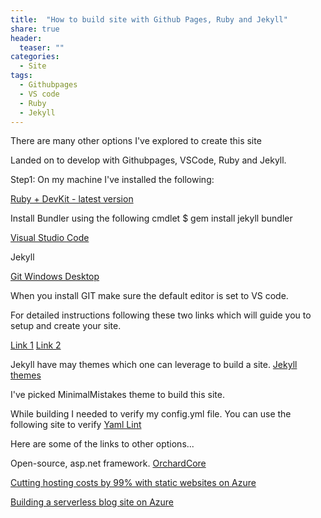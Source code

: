 ```yaml
---
title:  "How to build site with Github Pages, Ruby and Jekyll"
share: true
header:
  teaser: ""
categories: 
  - Site
tags:
  - Githubpages
  - VS code
  - Ruby
  - Jekyll
---
```


There are many other options I've explored to create this site

Landed on to develop with Githubpages, VSCode, Ruby and Jekyll.

Step1: On my machine I've installed the following:

[Ruby + DevKit - latest version]( https://rubyinstaller.org/downloads/)

Install Bundler using the following cmdlet $ gem install jekyll bundler

[Visual Studio Code]( https://code.visualstudio.com/download )

Jekyll

[Git Windows Desktop](https://git-scm.com/downloads)

When you install GIT make sure the default editor is set to VS code.

For detailed instructions following these two links which will guide you to setup and create your site.

[Link 1](https://purple.telstra.com.au/blog/opensource-blogging-with-jekyll-github-vscode-part-1)
[Link 2](https://purple.telstra.com.au/blog/opensource-blogging-with-jekyll-github-vscode-part-2)


Jekyll have may themes which one can leverage to build a site.
[Jekyll themes](https://jekyllrb.com/docs/themes/)

I've picked MinimalMistakes theme to build this site.

While building I needed to verify my config.yml file. You can use the following site to verify [Yaml Lint](http://www.yamllint.com/)

Here are some of the links to other options...

Open-source, asp.net framework. [OrchardCore](https://www.orchardcore.net/)

[Cutting hosting costs by 99% with static websites on Azure](https://medium.com/@squalrus/cutting-hosting-costs-by-99-with-static-websites-on-azure-44483b6b2c3f)

[Building a serverless blog site on Azure](https://dev.to/effectory/building-a-serverless-blog-site-on-azure-1phd)
